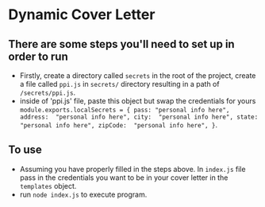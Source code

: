 # Dynamic Cover Letter
## There are some steps you'll need to set up in order to run
- Firstly, create a directory called ``secrets`` in the root of the project, create a file called ``ppi.js`` in ``secrets/`` directory resulting in a path of ``/secrets/ppi.js``.
- inside of 'ppi.js' file, paste this object but swap the credentials for yours
`module.exports.localSecrets = {
    pass: "personal info here",
    address:  "personal info here",
    city:  "personal info here",
    state:  "personal info here",
    zipCode:  "personal info here",
}`.


## To use
- Assuming you have properly filled in the steps above. In ``index.js`` file  pass in the credentials you want to be in your cover letter in the ``templates`` object.
- run ``node index.js`` to execute program.
  
